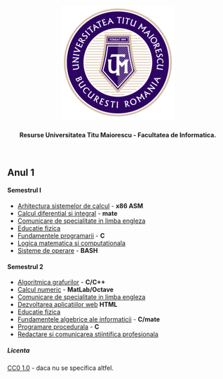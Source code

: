 <h1 align="center">
  <br>
  <a href="https://github.com/ArmynC/ArminC-UTM-Info/archive/refs/heads/main.zip"><img src="https://raw.githubusercontent.com/ArmynC/ArminC-UTM-Info/main/sigla.png" alt="UTM"></a>
</h1>

<h4 align="center">Resurse Universitatea Titu Maiorescu - Facultatea de Informatica.</h4>
<br>

**Anul 1**
---

#### Semestrul I

* [Arhitectura sistemelor de calcul](https://github.com/ArmynC/ArminC-UTM-Info/tree/main/Anul%201/Semestrul%20I/Arhitectura%20sistemelor%20de%20calcul) - **x86 ASM**
* [Calcul diferential si integral](https://github.com/ArmynC/ArminC-UTM-Info/tree/main/Anul%201/Semestrul%20I/Calcul%20diferential%20si%20integral) - **mate**
* [Comunicare de specialitate in limba engleza](https://github.com/ArmynC/ArminC-UTM-Info/tree/main/Anul%201/Semestrul%20I/Comunicare%20de%20specialitate%20in%20limba%20engleza)
* [Educatie fizica](https://github.com/ArmynC/ArminC-UTM-Info/tree/main/Anul%201/Semestrul%20I/Educatie%20fizica)
* [Fundamentele programarii](https://github.com/ArmynC/ArminC-UTM-Info/tree/main/Anul%201/Semestrul%20I/Fundamentele%20programarii) - **C**
* [Logica matematica si computationala](https://github.com/ArmynC/ArminC-UTM-Info/tree/main/Anul%201/Semestrul%20I/Logica%20matematica%20si%20computationala)
* [Sisteme de operare](https://github.com/ArmynC/ArminC-UTM-Info/tree/main/Anul%201/Semestrul%20I/Sisteme%20de%20operare) - **BASH**

#### Semestrul 2

* [Algoritmica grafurilor](https://github.com/ArmynC/ArminC-UTM-Info/tree/main/Anul%201/Semestrul%20II/Algoritmica%20grafurilor) - **C/C++**
* [Calcul numeric](https://github.com/ArmynC/ArminC-UTM-Info/tree/main/Anul%201/Semestrul%20II/Calcul%20numeric) - **MatLab/Octave**
* [Comunicare de specialitate in limba engleza](https://github.com/ArmynC/ArminC-UTM-Info/tree/main/Anul%201/Semestrul%20II/Comunicare%20de%20specialitate%20in%20limba%20engleza) 
* [Dezvoltarea aplicatiilor web](https://github.com/ArmynC/ArminC-UTM-Info/tree/main/Anul%201/Semestrul%20II/Dezvoltarea%20aplicatiilor%20web) **HTML**
* [Educatie fizica](https://github.com/ArmynC/ArminC-UTM-Info/tree/main/Anul%201/Semestrul%20II/Educatie%20fizica)
* [Fundamentele algebrice ale informaticii](https://github.com/ArmynC/ArminC-UTM-Info/tree/main/Anul%201/Semestrul%20II/Fundamentele%20algebrice%20ale%20informaticii) - **C/mate**
* [Programare procedurala](https://github.com/ArmynC/ArminC-UTM-Info/tree/main/Anul%201/Semestrul%20II/Programare%20procedurala) - **C**
* [Redactare si comunicarea stiintifica profesionala](https://github.com/ArmynC/ArminC-UTM-Info/tree/main/Anul%201/Semestrul%20II/Redactare%20si%20comunicarea%20stiintifica%20profesionala)

##### Licenta
[CC0 1.0](https://tldrlegal.com/license/creative-commons-cc0-1.0-universal) - daca nu se specifica altfel.